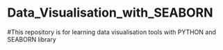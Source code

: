 # Data_Visualisation_with_SEABORN
#This repository is for learning data visualisation tools with PYTHON and SEABORN library 
